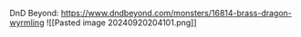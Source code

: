DnD Beyond: https://www.dndbeyond.com/monsters/16814-brass-dragon-wyrmling
![[Pasted image 20240920204101.png]]